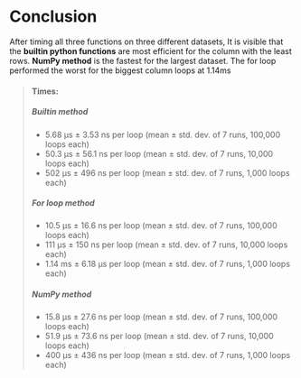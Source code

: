 # Conclusion

After timing all three functions on three different datasets, It is visible that the
**builtin python functions** are most efficient for the column with the least rows.
**NumPy method** is the fastest for the largest dataset. The for loop performed the worst for the biggest column loops at 1.14ms

> #### Times:
>
> ##### Builtin method
>
> - 5.68 μs ± 3.53 ns per loop (mean ± std. dev. of 7 runs, 100,000 loops each)
> - 50.3 μs ± 56.1 ns per loop (mean ± std. dev. of 7 runs, 10,000 loops each)
> - 502 μs ± 496 ns per loop (mean ± std. dev. of 7 runs, 1,000 loops each)
>
> ##### *For loop* method
>
> - 10.5 μs ± 16.6 ns per loop (mean ± std. dev. of 7 runs, 100,000 loops each)
> - 111 μs ± 150 ns per loop (mean ± std. dev. of 7 runs, 10,000 loops each)
> - 1.14 ms ± 6.18 μs per loop (mean ± std. dev. of 7 runs, 1,000 loops each)
>
> ##### NumPy method
>
> - 15.8 μs ± 27.6 ns per loop (mean ± std. dev. of 7 runs, 100,000 loops each)
> - 51.9 μs ± 73.6 ns per loop (mean ± std. dev. of 7 runs, 10,000 loops each)
> - 400 μs ± 436 ns per loop (mean ± std. dev. of 7 runs, 1,000 loops each)
